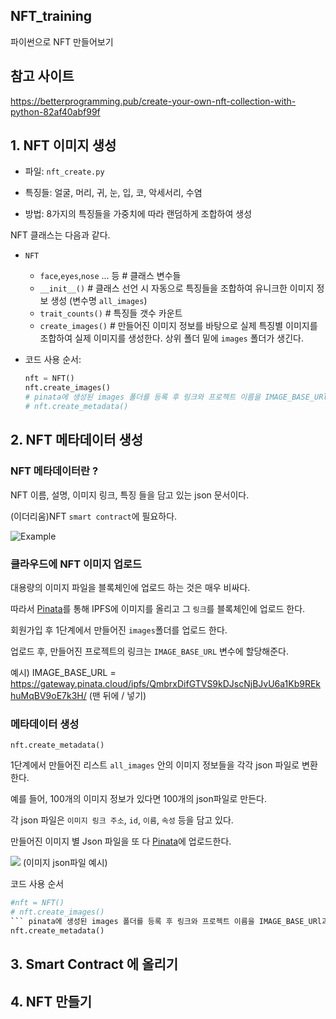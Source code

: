 ## NFT_training

파이썬으로 NFT 만들어보기

## 참고 사이트
https://betterprogramming.pub/create-your-own-nft-collection-with-python-82af40abf99f

## 1. NFT 이미지 생성

* 파일: `nft_create.py`

* 특징들: 얼굴, 머리, 귀, 눈, 입, 코, 악세서리, 수염

* 방법: 8가지의 특징들을 가중치에 따라 랜덤하게 조합하여 생성

NFT 클래스는 다음과 같다.

* `NFT`
  * `face`,`eyes`,`nose` ... 등 # 클래스 변수들
  * `__init__()` # 클래스 선언 시 자동으로 특징들을 조합하여 유니크한 이미지 정보 생성 (변수명 `all_images`)
  * `trait_counts()` # 특징들 갯수 카운트
  * `create_images()` # 만들어진 이미지 정보를 바탕으로 실제 특징별 이미지를 조합하여 실제 이미지를 생성한다. 상위 폴더 밑에 `images` 폴더가 생긴다.


* 코드 사용 순서: 
    ```python
  nft = NFT()
  nft.create_images()
  # pinata에 생성된 images 폴더를 등록 후 링크와 프로젝트 이름을 IMAGE_BASE_URl과 PROJECT_NAME에 적어준다.
  # nft.create_metadata()

## 2. NFT 메타데이터 생성  

### NFT 메타데이터란 ? 

NFT 이름, 설명, 이미지 링크, 특징 들을 담고 있는 json 문서이다.

(이더리움)NFT `smart contract`에 필요하다.

<img src="https://miro.medium.com/max/1400/0*blUV7iNHWCgmRJDT.png" alt="Example" title="Example"/>

### 클라우드에 NFT 이미지 업로드

대용량의 이미지 파일을 블록체인에 업로드 하는 것은 매우 비싸다.

따라서 [Pinata](https://www.pinata.cloud)를 통해 IPFS에 이미지를 올리고 그 `링크`를 블록체인에 업로드 한다.

회원가입 후 1단계에서 만들어진 `images`폴더를 업로드 한다.

업로드 후, 만들어진 프로젝트의 링크는 `IMAGE_BASE_URL` 변수에 할당해준다. 

예시) IMAGE_BASE_URL = https://gateway.pinata.cloud/ipfs/QmbrxDifGTVS9kDJscNjBJvU6a1Kb9REkhuMqBV9oE7k3H/
(맨 뒤에 / 넣기)


### 메타데이터 생성

`nft.create_metadata()`

1단계에서 만들어진 리스트 `all_images` 안의 이미지 정보들을 각각  json 파일로 변환한다.

예를 들어, 100개의 이미지 정보가 있다면 100개의 json파일로 만든다.

각 json 파일은 `이미지 링크 주소`, `id`, `이름`, `속성` 등을 담고 있다.

만들어진 이미지 별 Json 파일을 또 다 [Pinata](https://www.pinata.cloud)에 업로드한다.

<img src="https://miro.medium.com/max/1400/1*8no0xmIMH4ZxN5A_CehE0A.png" />
(이미지 json파일 예시)


코드 사용 순서
  ```python
  #nft = NFT()
  # nft.create_images()
  ``` pinata에 생성된 images 폴더를 등록 후 링크와 프로젝트 이름을 IMAGE_BASE_URl과 PROJECT_NAME에 적어준다. ```
  nft.create_metadata()
  ```

## 3. Smart Contract 에 올리기  
## 4. NFT 만들기
